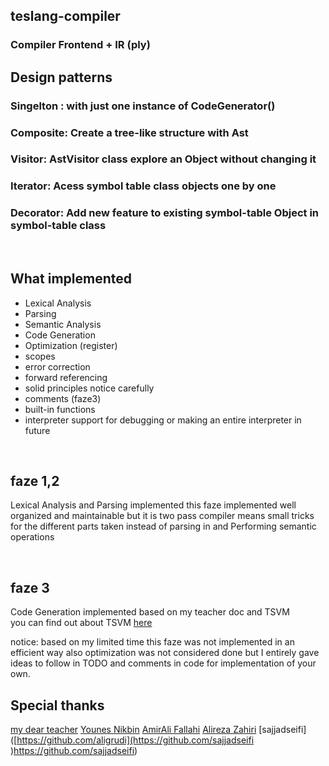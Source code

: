## teslang-compiler
### Compiler Frontend  +  IR  (ply)

## Design patterns           
### **Singelton**  : with just one instance of CodeGenerator()              
### **Composite**: Create a tree-like structure with Ast                     
### **Visitor**: AstVisitor class explore an Object without changing it            
### **Iterator**: Acess symbol table class objects one by one           
### **Decorator**: Add new feature to existing symbol-table Object in symbol-table class              

<br>        

## What implemented    

- Lexical Analysis    
- Parsing    
- Semantic Analysis    
- Code Generation    
- Optimization   (register)
- scopes
- error correction
- forward referencing
- solid principles notice carefully
- comments (faze3)
- built-in functions
- interpreter support for debugging or making an entire interpreter in future

<br>    

## faze 1,2
Lexical Analysis and Parsing implemented
this faze implemented well organized and maintainable but it is two pass compiler means small tricks for the different parts taken instead of parsing in and Performing semantic operations

<br>    

## faze 3        

Code Generation implemented based on my teacher doc and TSVM            
you can find out about TSVM [here](https://github.com/aligrudi/tsvm/tree/master)
 
notice: based on my limited time this faze was not implemented in an efficient way also optimization was not considered done but I entirely gave ideas to follow in TODO and comments in code for implementation of your own.      


## Special thanks
[my dear teacher](https://github.com/aligrudi)
[Younes Nikbin](https://github.com/younes-nb)
[AmirAli Fallahi]([https://github.com/aligrudi](https://github.com/amoorali))
[Alireza Zahiri](https://github.com/alirezazahiri)
[sajjadseifi]([https://github.com/aligrudi](https://github.com/sajjadseifi
)https://github.com/sajjadseifi)





